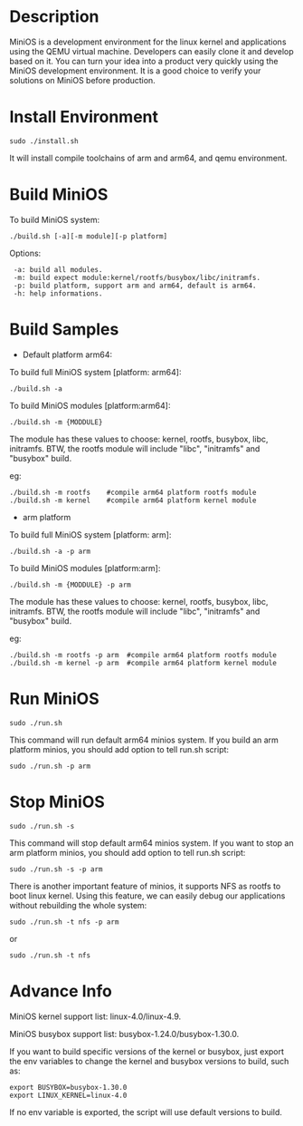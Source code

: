 # Description

MiniOS is a development environment for the linux kernel and applications using the QEMU virtual machine. Developers can easily clone it and develop based on it. You can turn your idea into a product very quickly using the MiniOS development environment. It is a good choice to verify your solutions on MiniOS before production.

# Install Environment

```
sudo ./install.sh
```
It will install compile toolchains of arm and arm64, and qemu environment.

# Build MiniOS

To build MiniOS system:

```
./build.sh [-a][-m module][-p platform]
```
Options:

```
 -a: build all modules.
 -m: build expect module:kernel/rootfs/busybox/libc/initramfs.
 -p: build platform, support arm and arm64, default is arm64.
 -h: help informations.
```

# Build Samples

 - Default platform arm64:

To build full MiniOS system [platform: arm64]:

```
./build.sh -a
```

To build MiniOS modules [platform:arm64]:

```
./build.sh -m {MODDULE}
```

The module has these values to choose: kernel, rootfs, busybox, libc, initramfs.
BTW, the rootfs module will include "libc", "initramfs" and "busybox" build.

eg:

```
./build.sh -m rootfs    #compile arm64 platform rootfs module
./build.sh -m kernel    #compile arm64 platform kernel module
```
 - arm platform

To build full MiniOS system [platform: arm]:

```
./build.sh -a -p arm
```

To build MiniOS modules [platform:arm]:

```
./build.sh -m {MODDULE} -p arm
```

The module has these values to choose: kernel, rootfs, busybox, libc, initramfs.
BTW, the rootfs module will include "libc", "initramfs" and "busybox" build.

eg:

```
./build.sh -m rootfs -p arm  #compile arm64 platform rootfs module
./build.sh -m kernel -p arm  #compile arm64 platform kernel module
```

# Run MiniOS

```
sudo ./run.sh
```
This command will run default arm64 minios system. If you build an arm platform minios,
you should add option to tell run.sh script:

```
sudo ./run.sh -p arm
```

# Stop MiniOS

```
sudo ./run.sh -s
```
This command will stop default arm64 minios system. If you want to stop an arm platform minios,
you should add option to tell run.sh script:

```
sudo ./run.sh -s -p arm
```
There is another important feature of minios, it supports NFS as rootfs to boot linux kernel.
Using this feature, we can easily debug our applications without rebuilding the whole system:
```
sudo ./run.sh -t nfs -p arm
```
or
```
sudo ./run.sh -t nfs
```
# Advance Info

MiniOS kernel support list: linux-4.0/linux-4.9.

MiniOS busybox support list: busybox-1.24.0/busybox-1.30.0.

If you want to build specific versions of the kernel or busybox, just export the env variables
to change the kernel and busybox versions to build, such as:

```
export BUSYBOX=busybox-1.30.0
export LINUX_KERNEL=linux-4.0
```
If no env variable is exported, the script will use default versions to build.
